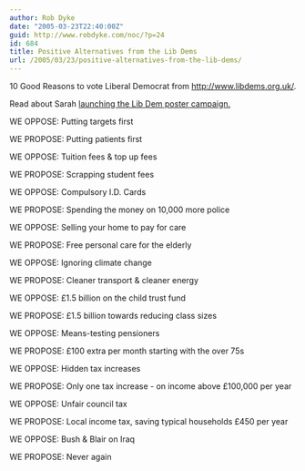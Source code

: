 ```yaml
---
author: Rob Dyke
date: "2005-03-23T22:40:00Z"
guid: http://www.robdyke.com/noc/?p=24
id: 684
title: Positive Alternatives from the Lib Dems
url: /2005/03/23/positive-alternatives-from-the-lib-dems/
---
```

10 Good Reasons to vote Liberal Democrat from <http://www.libdems.org.uk/>.

Read about Sarah [launching the Lib Dem poster campaign.](http://www.brentlibdems.org.uk/news/226.html)

WE OPPOSE: Putting targets first
  
WE PROPOSE: Putting patients first

WE OPPOSE: Tuition fees & top up fees
  
WE PROPOSE: Scrapping student fees

WE OPPOSE: Compulsory I.D. Cards
  
WE PROPOSE: Spending the money on 10,000 more police

WE OPPOSE: Selling your home to pay for care
  
WE PROPOSE: Free personal care for the elderly

WE OPPOSE: Ignoring climate change
  
WE PROPOSE: Cleaner transport & cleaner energy

WE OPPOSE: £1.5 billion on the child trust fund
  
WE PROPOSE: £1.5 billion towards reducing class sizes

WE OPPOSE: Means-testing pensioners
  
WE PROPOSE: £100 extra per month starting with the over 75s

WE OPPOSE: Hidden tax increases
  
WE PROPOSE: Only one tax increase - on income above £100,000 per year

WE OPPOSE: Unfair council tax
  
WE PROPOSE: Local income tax, saving typical households £450 per year

WE OPPOSE: Bush & Blair on Iraq
  
WE PROPOSE: Never again